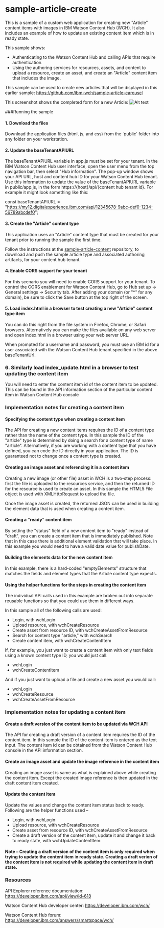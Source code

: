 # sample-article-create
This is a sample of a custom web application for creating new "Article" content items with images in IBM Watson Content Hub (WCH). It also includes an example of how to update an existing content item which is in ready state.

This sample shows:
* Authenticating to the Watson Content Hub and calling APIs that require authentication.
* Using the authoring services for resources, assets, and content to upload a resource, create an asset, and create an "Article" content item that includes the image.

This sample can be used to create new articles that will be displayed in this earlier sample: https://github.com/ibm-wch/sample-article-carousel

This screenshot shows the completed form for a new Article:
![Alt text](/docs/create-article-screenshot.jpg?raw=true "Sample screenshot")

###Running the sample

#### 1. Download the files

Download the application files (html, js, and css) from the 'public' folder into any folder on your workstation.

#### 2. Update the baseTenantAPIURL

The baseTenantAPIURL variable in app.js must be set for your tenant. In the IBM Watson Content Hub user interface, open the user menu from the top navigation bar, then select "Hub information". The pop-up window shows your API URL, host and content hub ID for your Watson Content Hub tenant. Use this information to update the value of the baseTenantAPIURL variable in public/app.js, in the form https://{host}/api/{content hub tenant id}. For example it might look something like this:

const baseTenantAPIURL = "https://my12.digitalexperience.ibm.com/api/12345678-9abc-def0-1234-56789abcdef0";


#### 3. Create the "Article" content type

This application uses an "Article" content type that must be created for your tenant prior to running the sample the first time.

Follow the instructions at the [sample-article-content](https://github.com/ibm-wch/sample-article-content) repository, to download and push the sample article type and associated authoring artifacts, for your content hub tenant.

#### 4. Enable CORS support for your tenant

For this scenario you will need to enable CORS support for your tenant. To control the CORS enablement for Watson Content Hub, go to Hub set up -> General settings -> Security tab. After adding your domain (or "*" for any domain), be sure to click the Save button at the top right of the screen.

#### 5. Load index.html in a browser to test creating a new "Article" content type item

You can do this right from the file system in Firefox, Chrome, or Safari browsers. Alternatively you can make the files available on any web server and open index.html in a browser using your web server URL.

When prompted for a username and password,  you must use an IBM id for a user associated with the Watson Content Hub tenant specified in the above baseTenantUrl.

### 6. Similarly load index_update.html in a browser to test updating the content item

You will need to enter the content item id of the content item to be updated. This can be found in the API information section of the particular content item in Watson Content Hub console 


### Implementation notes for creating a content item

#### Specifying the content type when creating a content item

The API for creating a new content items requires the ID of a content type rather than the name of the content type. In this sample the ID of the "article" type is determined by doing a search for a content type of name "article". Alternatively, if you are working with a content type that you have defined, you can code the ID directly in your application. The ID is guaranteed not to change once a content type is created.

#### Creating an image asset and referencing it in a content item
Creating a new image (or other file) asset in WCH is a two-step process: first the file is uploaded to the resources service, and then the returned ID for the resource is used to create an asset. In this sample the HTML5 File object is used with XMLHttpRequest to upload the file.

Once the image asset is created, the returned JSON can be used in building the element data that is used when creating a content item.

#### Creating a "ready" content item 
By setting the "status" field of a new content item to "ready" instead of "draft", you can create a content item that is immediately published. Note that in this case there is additional element validation that will take place. In this example you would need to have a valid date value for publishDate.

#### Building the elements data for the new content item
In this example, there is a hard-coded "emptyElements" structure that matches the fields and element types that the Article content type expects.

#### Using the helper functions for the steps in creating the content item
The individual API calls used in this example are broken out into separate reusable functions so that you could use them in different ways.

In this sample all of the following calls are used:
- Login, with wchLogin
- Upload resource, with wchCreateResource
- Create asset from resource ID, with wchCreateAssetFromResource
- Search for content type "article," with wchSearch
- Create content item, with wchCreateContentItem

If, for example, you just want to create a content item with only text fields using a known content type ID, you would just call:
- wchLogin
- wchCreateContentItem

And if you just want to upload a file and create a new asset you would call:
- wchLogin
- wchCreateResource
- wchCreateAssetFromResource

### Implementation notes for updating a content item

#### Create a draft version of the content item to be updated via WCH API
The API for creating a draft version of a content item requires the ID of the content item. In this sample the ID of the content item is entered as the text input. The content item id can be obtained from the Watson Content Hub console in the API information section.

#### Create an image asset and update the image reference in the content item
Creating an image asset is same as what is explained above while creating the content item. Except the created image reference is then updated in the draft content item created.

#### Update the content item
Update the values  and change the content item status back to ready. Following are the helper functions used – 
- Login, with wchLogin
- Upload resource, with wchCreateResource
- Create asset from resource ID, with wchCreateAssetFromResource
- Create a draft version of the content item, update it and change it back to ready state, with wchUpdateContentItem

#### Note – Creating a draft version of the content item is only required when trying to update the content item in ready state. Creating a draft verion of the content item is not required while updating the content item in draft state.

### Resources

API Explorer reference documentation: https://developer.ibm.com/api/view/id-618

Watson Content Hub developer center: https://developer.ibm.com/wch/

Watson Content Hub forum: https://developer.ibm.com/answers/smartspace/wch/
